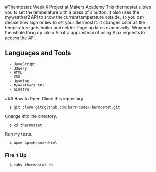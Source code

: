 #Thermostat: Week 6 Project at Makers Academy
This thermostat allows you to set the temperature with a press of a button. It also uses the myweather2 API to show 
the current temperature outside, so you can decide how high or low to set your thermostat. It changes color as the temperature gets hotter and colder. Page updates dynamically. Wrapped the whole thing up into a Sinatra app instead of using Ajax requests to access the API.

## Languages and Tools
```
  - JavaScript
  - JQuery
  - HTML
  - CSS
  - Jasmine
  - MyWeather2 API
  - Sinatra
```

### How to Open
Clone this repository.
```
  $ git clone git@github.com:barr-code/Thermostat.git
```
Change into the directory.
```
  $ cd thermostat
```
Run my tests.
```
  $ open SpecRunner.html
```

### Fire it Up
```
  $ ruby thermostat.rb
```
